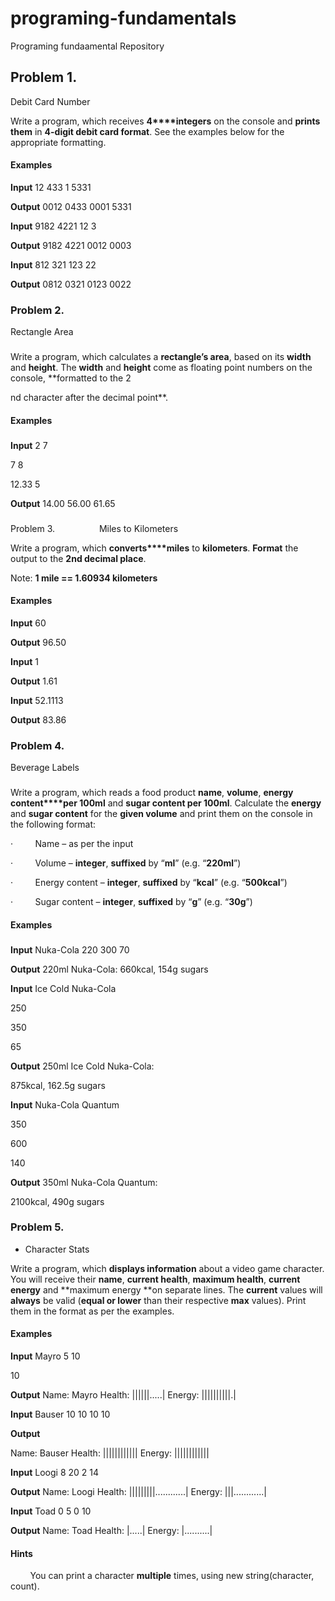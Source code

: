 # programing-fundamentals
Programing fundaamental Repository


## Problem 1.                 
Debit Card Number

Write a program, which receives **4****integers** on the
console and **prints them** in **4-digit debit card format**. See the
examples below for the appropriate formatting.

#### Examples
**Input**
12
433
1
5331

**Output**
0012 0433 0001 5331

**Input**
9182
4221
12
3

**Output**
9182 4221 0012 0003

**Input**
812
321
123
22
 
**Output**
0812 0321 0123 0022

### Problem 2.                 
Rectangle Area

### 

Write a program, which calculates a **rectangle’s area**, based on its **width**
and **height**. The **width** and **height** come as
floating point numbers on the console, **formatted
to the 2

nd character after the decimal point**.

#### Examples

### 

 

**Input**
2
7

7
8

12.33
5
 

**Output**
14.00
56.00
61.65

###   
Problem 3.                 
Miles to Kilometers

Write a program, which **converts****miles** to **kilometers**. **Format** the output
to the **2nd decimal place**.

Note: **1 mile == 1.60934 kilometers**

#### Examples

**Input**
60
 
**Output**
96.50


**Input**
1
 
**Output**
1.61
 

**Input**
52.1113
 

**Output**
83.86
 
### Problem 4.                 
Beverage Labels

### 

Write a program, which reads a food product **name**, **volume**, **energy content****per 100ml** and **sugar content per 100ml**. Calculate the **energy** and **sugar content**
for the **given volume** and print them
on the console in the following format:

·        
Name – as per the input

·        
Volume – **integer**,
**suffixed** by “**ml**” (e.g. “**220ml**”)

·        
Energy content – **integer**, **suffixed** by “**kcal**” (e.g. “**500kcal**”)

·        
Sugar content – **integer**, **suffixed** by “**g**” (e.g. “**30g**”) 

#### Examples

### 

 

**Input**
Nuka-Cola
220
300
70

 

**Output**
220ml Nuka-Cola:
660kcal, 154g sugars


**Input**
Ice Cold Nuka-Cola

250

350

65
 

**Output**
250ml Ice Cold Nuka-Cola:

875kcal, 162.5g sugars
 

**Input**
Nuka-Cola Quantum

350

600

140

 

**Output**
350ml Nuka-Cola Quantum:

2100kcal, 490g sugars

### Problem 5.                 
* Character Stats

Write a program, which **displays
information** about a video game character. You will receive their **name**, **current health**, **maximum
health**, **current energy** and **maximum energy **on separate lines. The **current** values will **always** be valid (**equal or lower** than their respective **max** values). Print them in the format as per the examples.

#### Examples

 

**Input**
Mayro
5
10

10
 

**Output**
Name: Mayro
Health: ||||||.....|
Energy: ||||||||||.|
 

**Input**
Bauser
10
10
10
10
 

**Output**

Name: Bauser
Health: ||||||||||||
Energy: ||||||||||||


**Input**
Loogi
8
20
2
14
 

**Output**
Name: Loogi
Health: |||||||||............|
Energy: |||............|


**Input**
Toad
0
5
0
10
 

**Output**
Name: Toad
Health: |.....|
Energy: |..........|
 
#### Hints
       
You can print a character **multiple** times, using new string(character,
count).
